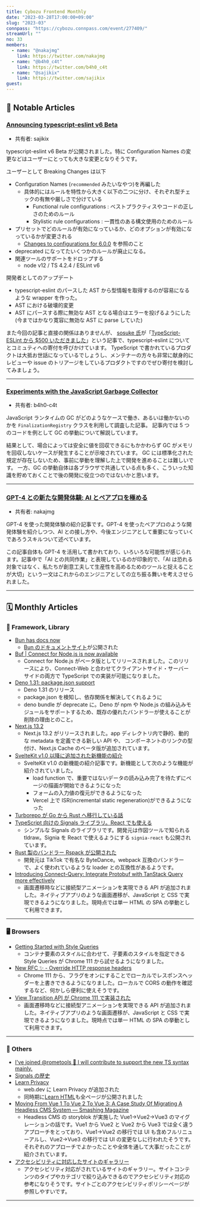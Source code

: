 ```yaml
---
title: Cybozu Frontend Monthly
date: "2023-03-28T17:00:00+09:00"
slug: "2023-03"
connpass: "https://cybozu.connpass.com/event/277409/"
streamUrl: ""
no: 33
members:
  - name: "@nakajmg"
    link: https://twitter.com/nakajmg
  - name: "@b4h0_c4t"
    link: https://twitter.com/b4h0_c4t
  - name: "@sajikix"
    link: https://twitter.com/sajikix
guest:
---
```


## 👀 Notable Articles

### [Announcing typescript-eslint v6 Beta](https://typescript-eslint.io/blog/announcing-typescript-eslint-v6-beta)

- 共有者: sajikix

typescript-eslint v6 Beta が公開されました。特に Configuration Names の変更などはユーザーにとっても大きな変更となりそうです。

ユーザーとして Breaking Changes は以下

- Configuration Names (`recommended` みたいなやつ)を再編した
  - 具体的にはルールを特性から大きく以下の二つに分け、それぞれ型チェックの有無や厳しさで分けている
    - Functional rule configurations : ベストプラクティスやコードの正しさのためのルール
    - Stylistic rule configurations : 一貫性のある構文使用のためのルール
- プリセットでどのルールが有効になっているか、どのオプションが有効になっているかが変更される
  - [Changes to configurations for 6.0.0](https://github.com/typescript-eslint/typescript-eslint/discussions/6014) を参照のこと
- deprecated になってたいくつかのルールが廃止になる。
- 関連ツールのサポートをドロップする
  - node v12 / TS 4.2.4 / ESLint v6

開発者としてのアップデート

- typescript-eslint のパースした AST から型情報を取得するのが容易になるような wrapper を作った。
- AST における破壊的変更
- AST にパースする際に無効な AST となる場合はエラーを投げるようにした(今まではかなり寛容に無効な AST に parse していた)

また今回の記事と直接の関係はありませんが、 [sosuke 氏](https://twitter.com/__sosukesuzuki)が「[TypeScript-ESLint から $500 いただきました](https://sosukesuzuki.dev/posts/typescript-eslint-give-me-500-dollars/)」という記事で、typescript-eslint についてとコミュティへの寄付を呼びかけています。
TypeScript で書かれているプロダクトは大抵お世話になっているでしょうし、メンテナーの方々も非常に献身的にレビューや issue のトリアージをしているプロダクトですのでぜひ寄付を検討してみましょう。

---

### [Experiments with the JavaScript Garbage Collector](https://dev.to/codux/experiments-with-the-javascript-garbage-collector-2ae3)

- 共有者: b4h0-c4t

JavaScript ランタイムの GC がどのようなケースで働き、あるいは働かないのかを `FinalizationRegistry` クラスを利用して調査した記事。
記事内では 5 つのコードを例として GC の挙動について解説しています。

結果として、場合によっては安全に値を回収できるにもかかわらず GC がメモリを回収しないケースが発生することが示唆されています。
GC には標準化された規定が存在しないため、事前に挙動を理解した上で開発を進めることは難しいです。
一方、GC の挙動自体は各ブラウザで共通している点も多く、こういった知識を貯めておくことで後の開発に役立つのではないかと思います。

---

### [GPT-4 との新たな開発体験: AI とペアプロを極める](https://zenn.dev/okunokentaro/articles/01gvcmft5t9dc21nb0gc43c64a)

- 共有者: nakajmg

GPT-4 を使った開発体験の紹介記事です。GPT-4 を使ったペアプロのような開発体験を紹介しつつ、AI との接し方や、今後エンジニアとして重要になっていくであろうスキルついて述べています。

この記事自体も GPT-4 を活用して書かれており、いろいろな可能性が感じられます。記事中で「AI との共同作業」と表現しているのが印象的で、「AI は恐れる対象ではなく、私たちが創意工夫して生産性を高めるためのツールと捉えることが大切」という一文はこれからのエンジニアとしての立ち振る舞いを考えさせられました。

---

## 🗓 Monthly Articles

### 📖 Framework, Library

- [Bun has docs now](https://twitter.com/colinhacks/status/1629310598004772865)
  - [Bun のドキュメントサイト](https://bun.sh/docs)が公開された
- [Buf | Connect for Node.js is now available](https://buf.build/blog/connect-node-beta)
  - Connect for Node.js がベータ版としてリリースされました。このリリースにより、Connect-Web と合わせてクライアントサイド・サーバーサイドの両方で TypeScript での実装が可能になりました。
- [Deno 1.31: package.json support](https://deno.com/blog/v1.31)
  - Deno 1.31 のリリース
  - package.json を検知し、依存関係を解決してくれるように
  - deno bundle が deprecate に。Deno が npm や Node.js の組み込みモジュールをサポートするため、既存の優れたバンドラーが使えることが削除の理由とのこと。
- [Next.js 13.2](https://nextjs.org/blog/next-13-2)
  - Next.js 13.2 がリリースされました。app ディレクトリ内で静的、動的な metadata を定義できる新しい API や、<Link> コンポーネントのリンクの型付け、Next.js Cache のベータ版が追加されています。
- [SvelteKit v1.0 以降に追加された新機能の紹介](https://svelte.dev/blog/streaming-snapshots-sveltekit)
  - SvelteKit v1.0 の新機能の紹介記事です。新機能として次のような機能が紹介されていました。
    - load function で、重要ではないデータの読み込み完了を待たずにページの描画が開始できるようになった
    - フォームの入力値の復元ができるようになった
    - Vercel 上で ISR(incremental static regeneration)ができるようになった
- [Turborepo が Go から Rust へ移行している話](https://vercel.com/blog/turborepo-migration-go-rust)
- [TypeScript 向けの Signals ライブラリ。React でも使える](https://github.com/tldraw/signia)
  - シンプルな Signals のライブラリです。開発元は作図ツールで知られる tldraw。Signia を React で使えるようにする `signia-react` も公開されています。
- [Rust 製のバンドラー Rspack が公開された](https://www.rspack.dev/)
  - 開発元は TikTok で有名な ByteDance。webpack 互換のバンドラーで、よく使われているような loader との互換性があるようです。
- [Introducing Connect-Query: Integrate Protobuf with TanStack Query more effectively](https://buf.build/blog/introducing-connect-query/)
  - 画面遷移時などに接続型アニメーションを実現できる API が追加されました。ネイティブアプリのような画面遷移が、JavaScript と CSS で実現できるようになりました。現時点では単一 HTML の SPA の挙動として利用できます。

---

### 🖥 Browsers

- [Getting Started with Style Queries](https://developer.chrome.com/blog/style-queries/)
  - コンテナ要素のスタイルに合わせて、子要素のスタイルを指定できる Style Queries が Chrome 111 から試せるようになりました。
- [New RFC ✨ - Override HTTP response headers](https://twitter.com/ChromeDevTools/status/1627654304180981762)
  - Chrome 111 から、フラグをオンにすることでローカルでレスポンスヘッダーを上書きできるようになりました。ローカルで CORS の動作を確認するなど、何かしら便利に使えそうです。
- [View Transition API が Chrome 111 で実装された](https://developer.chrome.com/blog/spa-view-transitions-land/)
  - 画面遷移時などに接続型アニメーションを実現できる API が追加されました。ネイティブアプリのような画面遷移が、JavaScript と CSS で実現できるようになりました。現時点では単一 HTML の SPA の挙動として利用できます。

---

### 🦆 Others

- [I've joined @rometools :rocket: I will contribute to support the new TS syntax mainly.](https://twitter.com/nissy_dev/status/1631222211980955649)
- [Signals の歴史](https://twitter.com/RyanCarniato/status/1630284004753813504)
- [Learn Privacy](https://web.dev/learn/privacy/)
  - web.dev に Learn Privacy が追加された
  - 同時期に[Learn HTML](https://web.dev/learn/html/)も全ページが公開されました
- [Moving From Vue 1 To Vue 2 To Vue 3: A Case Study Of Migrating A Headless CMS System — Smashing Magazine](https://www.smashingmagazine.com/2023/03/vue-case-study-migrating-headless-cms-system/)
  - Headless CMS の storyblok が実施した Vue1→Vue2→Vue3 のマイグレーションの話です。Vue1 から Vue2 と Vue2 から Vue3 では全く違うアプローチをとっており、Vue1→Vue2 の移行では UI も含めフルリニューアルし、Vue2→Vue3 の移行では UI の変更なしに行われたそうです。それぞれのアプローチでよかったことや全体を通して大事だったことが紹介されています。
- [アクセシビリティに対応したサイトのギャラリー](https://www.aaa11y.com/)
  - アクセシビリティ対応がされているサイトのギャラリー。サイトコンテンツのタイプやカテゴリで絞り込みできるのでアクセシビリティ対応の参考になりそうです。サイトごとのアクセシビリティポリシーページが参照しやすいです。

---
